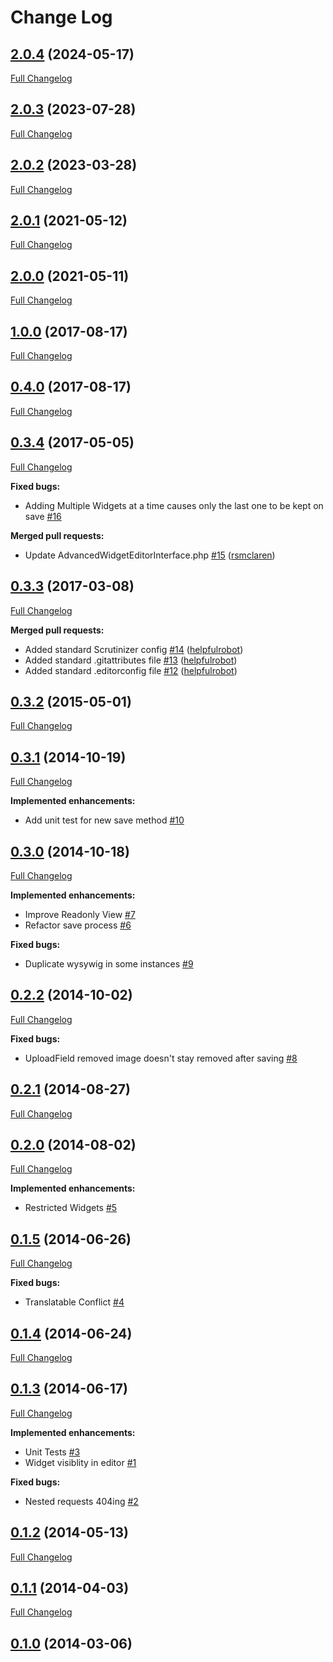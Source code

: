 # Change Log

## [2.0.4](https://github.com/UndefinedOffset/silverstripe-advancedwidgeteditor/tree/2.0.4) (2024-05-17)
[Full Changelog](https://github.com/UndefinedOffset/silverstripe-advancedwidgeteditor/compare/2.0.3...2.0.4)

## [2.0.3](https://github.com/UndefinedOffset/silverstripe-advancedwidgeteditor/tree/2.0.3) (2023-07-28)
[Full Changelog](https://github.com/UndefinedOffset/silverstripe-advancedwidgeteditor/compare/2.0.2...2.0.3)

## [2.0.2](https://github.com/UndefinedOffset/silverstripe-advancedwidgeteditor/tree/2.0.2) (2023-03-28)
[Full Changelog](https://github.com/UndefinedOffset/silverstripe-advancedwidgeteditor/compare/2.0.1...2.0.2)

## [2.0.1](https://github.com/UndefinedOffset/silverstripe-advancedwidgeteditor/tree/2.0.1) (2021-05-12)
[Full Changelog](https://github.com/UndefinedOffset/silverstripe-advancedwidgeteditor/compare/2.0.0...2.0.1)

## [2.0.0](https://github.com/UndefinedOffset/silverstripe-advancedwidgeteditor/tree/2.0.0) (2021-05-11)
[Full Changelog](https://github.com/UndefinedOffset/silverstripe-advancedwidgeteditor/compare/1.0.0...2.0.0)

## [1.0.0](https://github.com/UndefinedOffset/silverstripe-advancedwidgeteditor/tree/1.0.0) (2017-08-17)
[Full Changelog](https://github.com/UndefinedOffset/silverstripe-advancedwidgeteditor/compare/0.4.0...1.0.0)

## [0.4.0](https://github.com/UndefinedOffset/silverstripe-advancedwidgeteditor/tree/0.4.0) (2017-08-17)
[Full Changelog](https://github.com/UndefinedOffset/silverstripe-advancedwidgeteditor/compare/0.3.1...0.4.0)

## [0.3.4](https://github.com/UndefinedOffset/silverstripe-advancedwidgeteditor/tree/0.3.4) (2017-05-05)
[Full Changelog](https://github.com/UndefinedOffset/silverstripe-advancedwidgeteditor/compare/0.3.3...0.3.4)

**Fixed bugs:**

- Adding Multiple Widgets at a time causes only the last one to be kept on save [\#16](https://github.com/UndefinedOffset/silverstripe-advancedwidgeteditor/issues/16)

**Merged pull requests:**

- Update AdvancedWidgetEditorInterface.php [\#15](https://github.com/UndefinedOffset/silverstripe-advancedwidgeteditor/pull/15) ([rsmclaren](https://github.com/rsmclaren))

## [0.3.3](https://github.com/UndefinedOffset/silverstripe-advancedwidgeteditor/tree/0.3.3) (2017-03-08)
[Full Changelog](https://github.com/UndefinedOffset/silverstripe-advancedwidgeteditor/compare/0.3.2...0.3.3)

**Merged pull requests:**

- Added standard Scrutinizer config [\#14](https://github.com/UndefinedOffset/silverstripe-advancedwidgeteditor/pull/14) ([helpfulrobot](https://github.com/helpfulrobot))
- Added standard .gitattributes file [\#13](https://github.com/UndefinedOffset/silverstripe-advancedwidgeteditor/pull/13) ([helpfulrobot](https://github.com/helpfulrobot))
- Added standard .editorconfig file [\#12](https://github.com/UndefinedOffset/silverstripe-advancedwidgeteditor/pull/12) ([helpfulrobot](https://github.com/helpfulrobot))

## [0.3.2](https://github.com/UndefinedOffset/silverstripe-advancedwidgeteditor/tree/0.3.2) (2015-05-01)
[Full Changelog](https://github.com/UndefinedOffset/silverstripe-advancedwidgeteditor/compare/0.3.1...0.3.2)

## [0.3.1](https://github.com/UndefinedOffset/silverstripe-advancedwidgeteditor/tree/0.3.1) (2014-10-19)
[Full Changelog](https://github.com/UndefinedOffset/silverstripe-advancedwidgeteditor/compare/0.3.0...0.3.1)

**Implemented enhancements:**

- Add unit test for new save method [\#10](https://github.com/UndefinedOffset/silverstripe-advancedwidgeteditor/issues/10)

## [0.3.0](https://github.com/UndefinedOffset/silverstripe-advancedwidgeteditor/tree/0.3.0) (2014-10-18)
[Full Changelog](https://github.com/UndefinedOffset/silverstripe-advancedwidgeteditor/compare/0.2.2...0.3.0)

**Implemented enhancements:**

- Improve Readonly View [\#7](https://github.com/UndefinedOffset/silverstripe-advancedwidgeteditor/issues/7)
- Refactor save process [\#6](https://github.com/UndefinedOffset/silverstripe-advancedwidgeteditor/issues/6)

**Fixed bugs:**

- Duplicate wysywig in some instances [\#9](https://github.com/UndefinedOffset/silverstripe-advancedwidgeteditor/issues/9)

## [0.2.2](https://github.com/UndefinedOffset/silverstripe-advancedwidgeteditor/tree/0.2.2) (2014-10-02)
[Full Changelog](https://github.com/UndefinedOffset/silverstripe-advancedwidgeteditor/compare/0.2.1...0.2.2)

**Fixed bugs:**

- UploadField removed image doesn't stay removed after saving [\#8](https://github.com/UndefinedOffset/silverstripe-advancedwidgeteditor/issues/8)

## [0.2.1](https://github.com/UndefinedOffset/silverstripe-advancedwidgeteditor/tree/0.2.1) (2014-08-27)
[Full Changelog](https://github.com/UndefinedOffset/silverstripe-advancedwidgeteditor/compare/0.2.0...0.2.1)

## [0.2.0](https://github.com/UndefinedOffset/silverstripe-advancedwidgeteditor/tree/0.2.0) (2014-08-02)
[Full Changelog](https://github.com/UndefinedOffset/silverstripe-advancedwidgeteditor/compare/0.1.5...0.2.0)

**Implemented enhancements:**

- Restricted Widgets [\#5](https://github.com/UndefinedOffset/silverstripe-advancedwidgeteditor/issues/5)

## [0.1.5](https://github.com/UndefinedOffset/silverstripe-advancedwidgeteditor/tree/0.1.5) (2014-06-26)
[Full Changelog](https://github.com/UndefinedOffset/silverstripe-advancedwidgeteditor/compare/0.1.4...0.1.5)

**Fixed bugs:**

- Translatable Conflict [\#4](https://github.com/UndefinedOffset/silverstripe-advancedwidgeteditor/issues/4)

## [0.1.4](https://github.com/UndefinedOffset/silverstripe-advancedwidgeteditor/tree/0.1.4) (2014-06-24)
[Full Changelog](https://github.com/UndefinedOffset/silverstripe-advancedwidgeteditor/compare/0.1.3...0.1.4)

## [0.1.3](https://github.com/UndefinedOffset/silverstripe-advancedwidgeteditor/tree/0.1.3) (2014-06-17)
[Full Changelog](https://github.com/UndefinedOffset/silverstripe-advancedwidgeteditor/compare/0.1.2...0.1.3)

**Implemented enhancements:**

- Unit Tests [\#3](https://github.com/UndefinedOffset/silverstripe-advancedwidgeteditor/issues/3)
- Widget visiblity in editor [\#1](https://github.com/UndefinedOffset/silverstripe-advancedwidgeteditor/issues/1)

**Fixed bugs:**

- Nested requests 404ing [\#2](https://github.com/UndefinedOffset/silverstripe-advancedwidgeteditor/issues/2)

## [0.1.2](https://github.com/UndefinedOffset/silverstripe-advancedwidgeteditor/tree/0.1.2) (2014-05-13)
[Full Changelog](https://github.com/UndefinedOffset/silverstripe-advancedwidgeteditor/compare/0.1.1...0.1.2)

## [0.1.1](https://github.com/UndefinedOffset/silverstripe-advancedwidgeteditor/tree/0.1.1) (2014-04-03)
[Full Changelog](https://github.com/UndefinedOffset/silverstripe-advancedwidgeteditor/compare/0.1.0...0.1.1)

## [0.1.0](https://github.com/UndefinedOffset/silverstripe-advancedwidgeteditor/tree/0.1.0) (2014-03-06)
